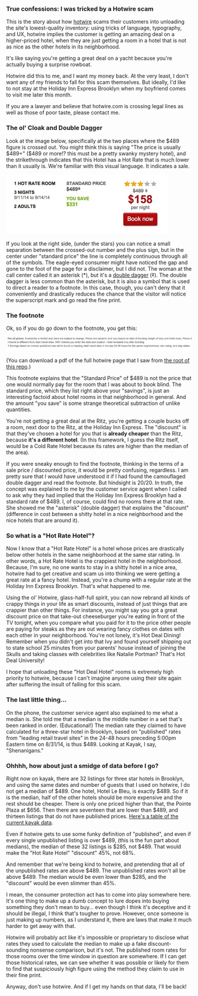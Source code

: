 
### True confessions: I was tricked by a Hotwire scam

This is the story about how [hotwire](http://www.glassdoor.com/Reviews/Hotwire-Reviews-E14912.htm?sort.sortType=OR&sort.ascending=true) scams their customers into unloading the site's lowest-quality inventory: using tricks of language, typography, and UX, hotwire implies the customer is getting an amazing deal on a higher-priced hotel, when they are just getting a room in a hotel that is not as nice as the other hotels in its neighborhood. 

It's like saying you're getting a great deal on a yacht because you're actually buying a surprise rowboat. 

Hotwire did this to me, and I want my money back. At the very least, I don't want any of my friends to fall for this scam themselves. But ideally, I'd like to not stay at the Holiday Inn Express Brooklyn when my boyfriend comes to visit me later this month.

If you are a lawyer and believe that hotwire.com is crossing legal lines as well as those of poor taste, please contact me. 

### The ol' Cloak and Double Dagger
Look at the image below, specifically at the two places where the $489 figure is crossed out. You might think this is saying "The price is usually $489+" ($489 or more!? this must be a pretty swanky mystery hotel), and the strikethrough indicates that this Hotel has a Hot Rate that is much lower than it usually is. We're familiar with this visual language. It indicates a sale. 

![](advertised_price.jpg)

If you look at the right side, (under the stars) you can notice a small separation between the crossed-out number and the plus sign, but in the center under "standard price" the line is completely continuous through all of the symbols. The eagle-eyed consumer might have noticed the gap and gone to the foot of the page for a disclaimer, but I did not. The woman at the call center called it an asterisk (*), but it's a [double dagger](http://en.wikipedia.org/wiki/Dagger_(typography)) (‡). The double dagger is less common than the asterisk, but it is also a symbol that is used to direct a reader to a footnote. In this case, though, you can't deny that it conveniently and drastically reduces the chance that the visitor will notice the superscript mark and go read the fine print. 

### The footnote

Ok, so if you do go down to the footnote, you get this: 

![](footnote.jpg)

(You can download a pdf of the full hotwire page that I saw from [the root of this repo](https://github.com/laurieskelly/hotwire_scam).)

This footnote explains that the "Standard Price" of $489 is not the price that one would normally pay for the room that I was about to book blind. The standard price, which they list right above your "savings", is just an interesting factoid about hotel rooms in that neighborhood in general. And the amount "you save" is some strange theoretical subtraction of unlike quantities. 

You're not getting a great deal at the Ritz, you're getting a couple bucks off a room, next door to the Ritz, at the Holiday Inn Express. The "discount" is that they've chosen a hotel for you that is **already cheaper** than the Ritz, because **it's a different hotel**. (In this framework, I guess the Ritz itself, would be a Cold Rate Hotel because its rates are higher than the median of the area). 

If you were sneaky enough to find the footnote, thinking in the terms of a sale price / discounted price, it would be pretty confusing, regardless. I am pretty sure that I would have understood it if I had found the camouflaged double dagger and read the footnote. But hindsight is 20/20. In truth, the concept was explained to me by the customer service agent when I called to ask why they had implied that the Holiday Inn Express Brooklyn had a standard rate of $489. I, of course, could find no rooms there at that rate. She showed me the "asterisk" (double dagger) that explains the "discount" (difference in cost between a shitty hotel in a nice neighborhood and the nice hotels that are around it). 

### So what is a "Hot Rate Hotel"? 

Now I know that a "Hot Rate Hotel" is a hotel whose prices are drastically below other hotels in the same neighborhood at the same star rating. In other words, a Hot Rate Hotel is the crappiest hotel in the neighborhood. Because, I'm sure, no one wants to stay in a shitty hotel in a nice area, hotwire had to get creative and scam us into thinking we were getting a great rate at a fancy hotel. Instead, you're a chump with a regular rate at the Holiday Inn Express Brooklyn. That's what happened to me. 

Using the ol' Hotwire, glass-half-full spirit, you can now rebrand all kinds of crappy things in your life as smart discounts, instead of just things that are crappier than other things. For instance, you might say you got a great discount price on that take-out cheeseburger you're eating in front of the TV tonight, when you compare what you paid for it to the price other people are paying for steaks as they are out wearing fancy clothes on dates with each other in your neighborhood. You're not lonely, it's Hot Deal Dining! Remember when you didn't get into that Ivy and found yourself shipping out to state school 25 minutes from your parents' house instead of joining the Skulls and taking classes with celebrities like Natalie Portman? That's Hot Deal University!

I hope that unloading these "Hot Deal Hotel" rooms is extremely high priority to hotwire, because I can't imagine anyone using their site again after suffering the insult of falling for this scam. 

### The last little thing... 

On the phone, the customer service agent also explained to me what a median is. She told me that a median is the middle number in a set that's been ranked in order. (Educational!) The median rate they claimed to have calculated for a three-star hotel in Brooklyn, based on "published" rates from "leading retail travel sites" in the 24-48 hours preceding 5:00pm Eastern time on 8/31/14, is thus $489. Looking at Kayak, I say, "Shenanigans." 

### Ohhhh, how about just a smidge of data before I go?

Right now on kayak, there are 32 listings for three star hotels in Brooklyn, and using the same dates and number of guests that I used on hotwire, I do not get a median of $489. One hotel, Hotel Le Bleu, is exactly $489. So if it is the median, half of the other hotels should be more expensive and the rest should be cheaper. There is only one priced higher than that, the Pointe Plaza at $656. Then there are seventeen that are lower than $489, and thirteen listings that do not have published prices. [Here's a table of the current kayak data](https://github.com/laurieskelly/hotwire_scam/blob/master/kayak_data.md).

Even if hotwire gets to use some funky definition of "published", and even if every single unpublished listing is over $489, (this is the fun part about medians), the median of these 32 listings is $285, not $489. That would make the "Hot Rate Hotel" "discount" 45%, not 68%. 

And remember that we're being kind to hotwire, and pretending that all of the unpublished rates are above $489. The unpublished rates won't all be above $489. The median would be even lower than $285, and the "discount" would be even slimmer than 45%. 

I mean, the consumer protection act has to come into play somewhere here. It's one thing to make up a dumb concept to lure dopes into buying something they don't mean to buy... even though I think it's deceptive and it should be illegal, I think that's tougher to prove. However, once someone is just making up numbers, as I understand it, there are laws that make it much harder to get away with that. 

Hotwire will probably act like it's impossible or proprietary to disclose what rates they used to calculate the median to make up a fake discount-sounding nonsense comparison, but it's not. The published room rates for those rooms over the time window in question are somewhere. If I can get those historical rates, we can see whether it was possible or likely for them to find that suspiciously high figure using the method they claim to use in their fine print. 


Anyway, don't use hotwire. And if I get my hands on that data, I'll be back! 
